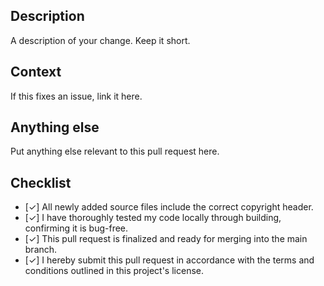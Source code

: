 ## Description

A description of your change. Keep it short.

## Context

If this fixes an issue, link it here.

## Anything else

Put anything else relevant to this pull request here.

## Checklist

- [✓] All newly added source files include the correct copyright header.
- [✓] I have thoroughly tested my code locally through building, confirming it is bug-free.
- [✓] This pull request is finalized and ready for merging into the main branch.
- [✓] I hereby submit this pull request in accordance with the terms and conditions outlined in this project's license.
